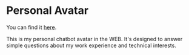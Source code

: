 # Personal Avatar

You can find it [here](https://lilia-simeonova.github.io/personal-avatar/).

This is my personal chatbot avatar in the WEB. It's designed to answer simple questions about my work experience and technical interests.